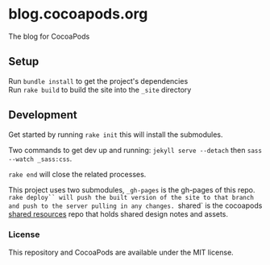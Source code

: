 # blog.cocoapods.org

The blog for CocoaPods

## Setup

Run `bundle install` to get the project's dependencies    
Run `rake build` to build the site into the `_site` directory

## Development

Get started by running `rake init` this will install the submodules.

Two commands to get dev up and running: `jekyll serve --detach` then `sass --watch _sass:css`.

`rake end` will close the related processes.

This project uses two submodules,
   `_gh-pages` is the gh-pages of this repo. `rake deploy`` will push the built version of the site to that branch and push to the server pulling in any changes.
   `shared` is the cocoapods [shared resources](https://github.com/CocoaPods/shared_resources) repo that holds shared design notes and assets.

### License

This repository and CocoaPods are available under the MIT license.

